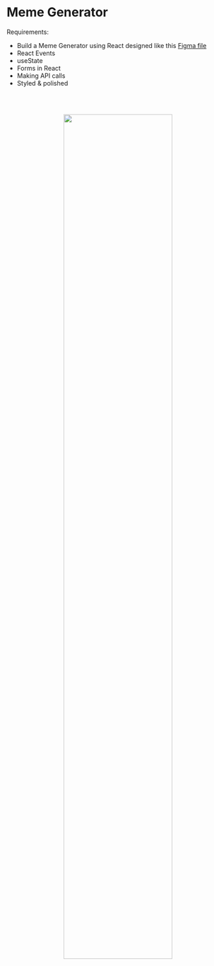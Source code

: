 # Meme Generator

Requirements: 
- Build a Meme Generator using React designed like this <a href="https://www.figma.com/file/MoLwFPHNHJVrzdFurxHzNV/Meme-Generator">Figma file</a>
- React Events
- useState
- Forms in React
- Making API calls
- Styled & polished
<br>
<br>
<p align="center"><img src="src/images/project-thumbnail.png" width="70%"/><p>
